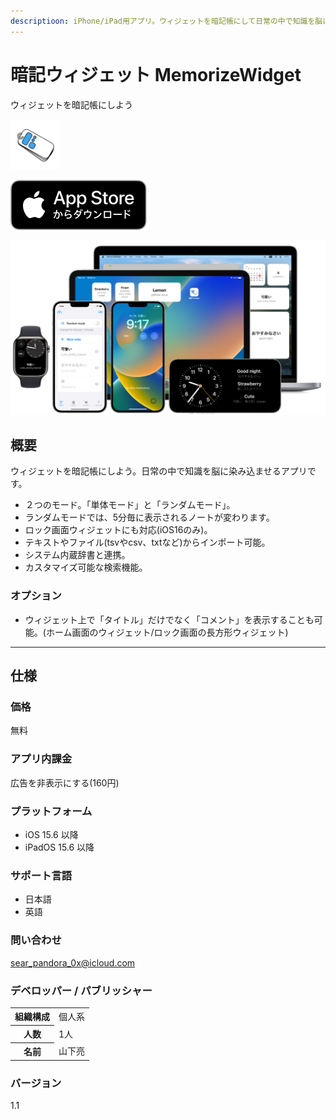 ```yaml
---
descriptioon: iPhone/iPad用アプリ。ウィジェットを暗記帳にして日常の中で知識を脳に染み込ませるアプリです。
---
```


暗記ウィジェット MemorizeWidget
============================
ウィジェットを暗記帳にしよう

<img src="icon.png" width="80">

[![AppStore link](appstore_badge.svg)](https://apps.apple.com/app/id1644276262)

<img src="top1200w.png" width="600">

概要
----------
ウィジェットを暗記帳にしよう。日常の中で知識を脳に染み込ませるアプリです。
- ２つのモード。「単体モード」と「ランダムモード」。
- ランダムモードでは、5分毎に表示されるノートが変わります。
- ロック画面ウィジェットにも対応(iOS16のみ)。
- テキストやファイル(tsvやcsv、txtなど)からインポート可能。
- システム内蔵辞書と連携。
- カスタマイズ可能な検索機能。

### オプション
- ウィジェット上で「タイトル」だけでなく「コメント」を表示することも可能。(ホーム画面のウィジェット/ロック画面の長方形ウィジェット)

* * *

仕様
-------
### 価格
無料

### アプリ内課金
広告を非表示にする(160円)

### プラットフォーム
- iOS 15.6 以降
- iPadOS 15.6 以降

### サポート言語
- 日本語
- 英語

### 問い合わせ
sear_pandora_0x@icloud.com

### デベロッパー / パブリッシャー
<table>
<tr>
<th>組織構成</th>
<td>個人系</td>
</tr>
<tr>
<th>人数</th>
<td>1人</td>
</tr>
<tr>
<th>名前</th>
<td>山下亮</td>
</tr>
</table>

### バージョン
1.1

